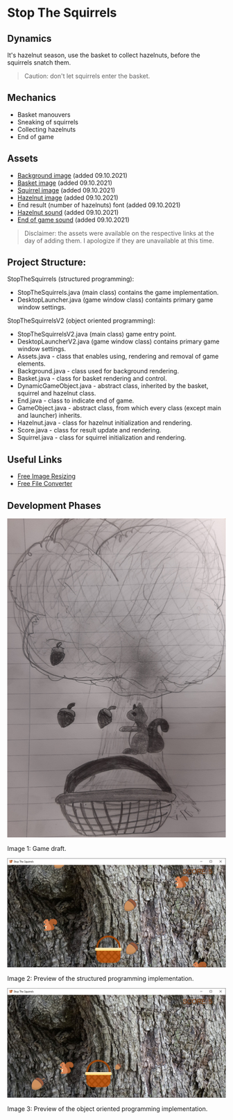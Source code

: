 # Stop The Squirrels

## Dynamics

It's hazelnut season, use the basket to collect hazelnuts, before the squirrels snatch them.

>Caution: don't let squirrels enter the basket.

## Mechanics
- Basket manouvers
- Sneaking of squirrels
- Collecting hazelnuts
- End of game

## Assets
- [Background image](https://icons8.com/photos/photo/bark-of-an-old-tree--5a1e30588b6588000131a119) (added 09.10.2021)
- [Basket image](https://www.flaticon.com/premium-icon/picnic-basket_1135718?term=basket&page=1&position=2&page=1&position=2&related_id=1135718&origin=search) (added 09.10.2021)
- [Squirrel image](https://www.flaticon.com/free-icon/squirrel_1864534?term=squirrel&page=1&position=1&page=1&position=1&related_id=1864534&origin=search) (added 09.10.2021)
- [Hazelnut image](https://www.flaticon.com/free-icon/hazelnut_3439365?term=hazelnut&page=1&position=19&page=1&position=19&related_id=3439365&origin=tag) (added 09.10.2021)
- End result (number of hazelnuts) font (added 09.10.2021)
- [Hazelnut sound](https://freesound.org/s/344518/) (added 09.10.2021)
- [End of game sound](https://freesound.org/s/519986/) (added 09.10.2021)

>Disclaimer: the assets were available on the respective links at the day of adding them. I apologize if they are unavailable at this time.

## Project Structure:
StopTheSquirrels (structured programming):
- StopTheSquirrels.java (main class) contains the game implementation.
- DesktopLauncher.java (game window class) containts primary game window settings.

StopTheSquirrelsV2 (object oriented programming):
- StopTheSquirrelsV2.java (main class) game entry point.
- DesktopLauncherV2.java (game window class) contains primary game window settings.
- Assets.java - class that enables using, rendering and removal of game elements.
- Background.java - class used for background rendering.
- Basket.java - class for basket rendering and control.
- DynamicGameObject.java - abstract class, inherited by the basket, squirrel and hazelnut class.
- End.java - class to indicate end of game.
- GameObject.java - abstract class, from which every class (except main and launcher) inherits.
- Hazelnut.java - class for hazelnut initialization and rendering.
- Score.java - class for result update and rendering.
- Squirrel.java - class for squirrel initialization and rendering.

## Useful Links
- [Free Image Resizing](https://resizeimage.net/)
- [Free File Converter](https://www.freeconvert.com/)

## Development Phases
![screenshot](images/draft.png?raw=true "Game draft.")

Image 1: Game draft.

![previewSP](images/previewSP.PNG?raw=true "Preview of the structured programming implementation.")

Image 2: Preview of the structured programming implementation.

![previewOOP](images/previewOOP.PNG?raw=true "Preview of the object oriented programming implementation.")

Image 3: Preview of the object oriented programming implementation.
